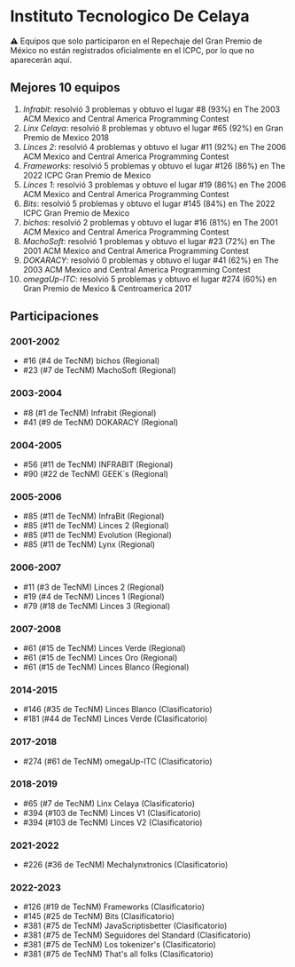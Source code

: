 # Instituto Tecnologico De Celaya

:warning: Equipos que solo participaron en el Repechaje del Gran Premio de México no están registrados oficialmente en el ICPC, por lo que no aparecerán aquí.

## Mejores 10 equipos

1. _Infrabit_: resolvió 3 problemas y obtuvo el lugar #8 (93%) en The 2003 ACM Mexico and Central America Programming Contest
1. _Linx Celaya_: resolvió 8 problemas y obtuvo el lugar #65 (92%) en Gran Premio de Mexico 2018
1. _Linces 2_: resolvió 4 problemas y obtuvo el lugar #11 (92%) en The 2006 ACM Mexico and Central America Programming Contest
1. _Frameworks_: resolvió 5 problemas y obtuvo el lugar #126 (86%) en The 2022 ICPC Gran Premio de Mexico
1. _Linces 1_: resolvió 3 problemas y obtuvo el lugar #19 (86%) en The 2006 ACM Mexico and Central America Programming Contest
1. _Bits_: resolvió 5 problemas y obtuvo el lugar #145 (84%) en The 2022 ICPC Gran Premio de Mexico
1. _bichos_: resolvió 2 problemas y obtuvo el lugar #16 (81%) en The 2001 ACM Mexico and Central America Programming Contest
1. _MachoSoft_: resolvió 1 problemas y obtuvo el lugar #23 (72%) en The 2001 ACM Mexico and Central America Programming Contest
1. _DOKARACY_: resolvió 0 problemas y obtuvo el lugar #41 (62%) en The 2003 ACM Mexico and Central America Programming Contest
1. _omegaUp-ITC_: resolvió 5 problemas y obtuvo el lugar #274 (60%) en Gran Premio de Mexico & Centroamerica 2017

## Participaciones

### 2001-2002

- #16 (#4 de TecNM) bichos (Regional)
- #23 (#7 de TecNM) MachoSoft (Regional)

### 2003-2004

- #8 (#1 de TecNM) Infrabit (Regional)
- #41 (#9 de TecNM) DOKARACY (Regional)

### 2004-2005

- #56 (#11 de TecNM) INFRABIT (Regional)
- #90 (#22 de TecNM) GEEK´s (Regional)

### 2005-2006

- #85 (#11 de TecNM) InfraBit (Regional)
- #85 (#11 de TecNM) Linces 2 (Regional)
- #85 (#11 de TecNM) Evolution (Regional)
- #85 (#11 de TecNM) Lynx (Regional)

### 2006-2007

- #11 (#3 de TecNM) Linces 2 (Regional)
- #19 (#4 de TecNM) Linces 1 (Regional)
- #79 (#18 de TecNM) Linces 3 (Regional)

### 2007-2008

- #61 (#15 de TecNM) Linces Verde (Regional)
- #61 (#15 de TecNM) Linces Oro (Regional)
- #61 (#15 de TecNM) Linces Blanco (Regional)

### 2014-2015

- #146 (#35 de TecNM) Linces Blanco (Clasificatorio)
- #181 (#44 de TecNM) Linces Verde (Clasificatorio)

### 2017-2018

- #274 (#61 de TecNM) omegaUp-ITC (Clasificatorio)

### 2018-2019

- #65 (#7 de TecNM) Linx Celaya (Clasificatorio)
- #394 (#103 de TecNM) Linces V1 (Clasificatorio)
- #394 (#103 de TecNM) Linces V2 (Clasificatorio)

### 2021-2022

- #226 (#36 de TecNM) Mechalynxtronics (Clasificatorio)

### 2022-2023

- #126 (#19 de TecNM) Frameworks (Clasificatorio)
- #145 (#25 de TecNM) Bits (Clasificatorio)
- #381 (#75 de TecNM) JavaScriptisbetter (Clasificatorio)
- #381 (#75 de TecNM) Seguidores del Standard (Clasificatorio)
- #381 (#75 de TecNM) Los tokenizer's (Clasificatorio)
- #381 (#75 de TecNM) That's all folks (Clasificatorio)



